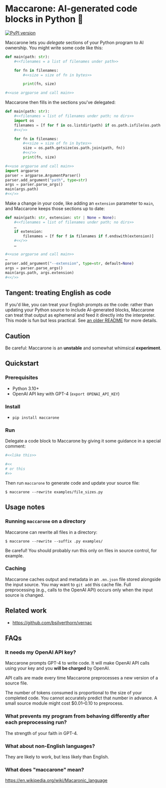 Maccarone: AI-generated code blocks in Python 🍝
================================================

[![PyPI version](https://badge.fury.io/py/maccarone.svg)](https://badge.fury.io/py/maccarone)

Maccarone lets you _delegate_ sections of your Python program to AI ownership. You might write some code like this:

```python
def main(path: str):
    #<<filenames = a list of filenames under path>>

    for fn in filenames:
        #<<size = size of fn in bytes>>

        print(fn, size)

#<<use argparse and call main>>
```

Maccarone then fills in the sections you've delegated:

```python
def main(path: str):
    #<<filenames = list of filenames under path; no dirs>>
    import os
    filenames = [f for f in os.listdir(path) if os.path.isfile(os.path.join(path, f))]
    #<</>>

    for fn in filenames:
        #<<size = size of fn in bytes>>
        size = os.path.getsize(os.path.join(path, fn))
        #<</>>
        print(fn, size)

#<<use argparse and call main>>
import argparse
parser = argparse.ArgumentParser()
parser.add_argument("path", type=str)
args = parser.parse_args()
main(args.path)
#<</>>
```

Make a change in your code, like adding an `extension` parameter to `main`, and Maccarone keeps those sections up to date:

```python
def main(path: str, extension: str | None = None):
    #<<filenames = list of filenames under path; no dirs>>
    …
    if extension:
        filenames = [f for f in filenames if f.endswith(extension)]
    #<</>>
    …

#<<use argparse and call main>>
…
parser.add_argument("--extension", type=str, default=None)
args = parser.parse_args()
main(args.path, args.extension)
#<</>>
```

## Tangent: treating English as code

If you'd like, you can treat your English prompts _as_ the code: rather than updating your Python source to include AI-generated blocks, Maccarone can treat that output as ephemeral and feed it directly into the interpreter. This mode is fun but less practical. See [an older README](ENGLISH_AS_CODE.md) for more details.

Caution
-------

Be careful: Maccarone is an **unstable** and somewhat whimsical **experiment**.

Quickstart
----------

### Prerequisites

- Python 3.10+
- OpenAI API key with GPT-4 (`export OPENAI_API_KEY`)

### Install

- `pip install maccarone`

### Run

Delegate a code block to Maccarone by giving it some guidance in a special comment:

```python
#<<like this>>
```

```python
#<<
# or this
#>>
```

Then run `maccarone` to generate code and update your source file:

```console
$ maccarone --rewrite examples/file_sizes.py
```

Usage notes
-----------

### Running `maccarone` on a directory

Maccarone can rewrite all files in a directory:

```console
$ maccarone --rewrite --suffix .py examples/
```

Be careful! You should probably run this only on files in source control, for example.

### Caching

Maccarone caches output and metadata in an `.mn.json` file stored alongside the input source. You may want to `git add` this cache file. Full preprocessing (e.g., calls to the OpenAI API) occurs only when the input source is changed.

Related work
------------

- https://github.com/bsilverthorn/vernac

FAQs
----

### It needs my OpenAI API key?

Maccarone prompts GPT-4 to write code. It will make OpenAI API calls using your key and you **will be charged** by OpenAI.

API calls are made every time Maccarone preprocesses a new version of a source file.

The number of tokens consumed is proportional to the size of your completed code. You cannot accurately predict that number in advance. A small source module might cost $0.01–0.10 to preprocess.

### What prevents my program from behaving differently after each preprocessing run?

The strength of your faith in GPT-4.

### What about non-English languages?

They are likely to work, but less likely than English.

### What does "maccarone" mean?

https://en.wikipedia.org/wiki/Macaronic_language
